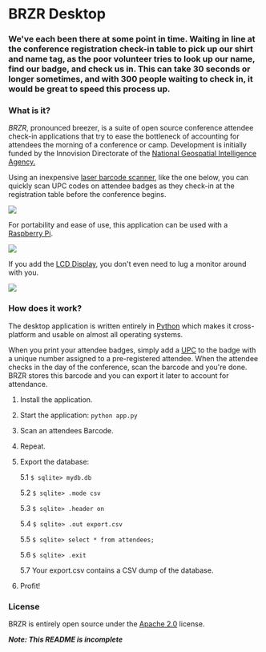 # BRZR Desktop

### We've each been there at some point in time. Waiting in line at the conference registration check-in table to pick up our shirt and name tag, as the poor volunteer tries to look up our name, find our badge, and check us in. This can take 30 seconds or longer sometimes, and with 300 people waiting to check in, it would be great to speed this process up.

### What is it?

_BRZR_, pronounced breezer, is a suite of open source conference attendee check-in applications that try to ease the bottleneck of accounting for attendees the morning of a conference or camp. Development is initially funded by the Innovision Directorate of the [National Geospatial Intelligence Agency.](http://www.nga.mil)

Using an inexpensive [laser barcode scanner](http://www.amazon.com/gp/product/B003OUQ174/ref=oh_details_o02_s01_i00?ie=UTF8&psc=1), like the one below, you can quickly scan UPC codes on attendee badges as they check-in at the registration table before the conference begins.

![](http://ecx.images-amazon.com/images/I/31jZezFndXL._SX385_.jpg)

For portability and ease of use, this application can be used with a [Raspberry Pi](http://raspberrypi.org).

![](http://upload.wikimedia.org/wikipedia/commons/thumb/3/3d/RaspberryPi.jpg/320px-RaspberryPi.jpg)

If you add the [LCD Display](http://www.adafruit.com/products/1110), you don't even need to lug a monitor around with you. 

![](http://www.adafruit.com/images/medium/1110_MED.jpg)

### How does it work?

The desktop application is written entirely in [Python](http://python.org) which makes it cross-platform and usable on almost all operating systems.

When you print your attendee badges, simply add a [UPC](http://en.wikipedia.org) to the badge with a unique number assigned to a pre-registered attendee. When the attendee checks in the day of the conference, scan the barcode and you're done. BRZR stores this barcode and you can export it later to account for attendance.

1. Install the application.

2. Start the application: `python app.py`

3. Scan an attendees Barcode.

4. Repeat.

5. Export the database:
    
    5.1 `$ sqlite> mydb.db`  
    
    5.2 `$ sqlite> .mode csv`
    
    5.3 `$ sqlite> .header on`
    
    5.4 `$ sqlite> .out export.csv`
    
    5.5 `$ sqlite> select * from attendees;`
    
    5.6 `$ sqlite> .exit`
    
    5.7 Your export.csv contains a CSV dump of the database.

6. Profit! 

### License

BRZR is entirely open source under the [Apache 2.0](http://www.apache.org/licenses/LICENSE-2.0.html) license.

***Note: This README is incomplete***

 
